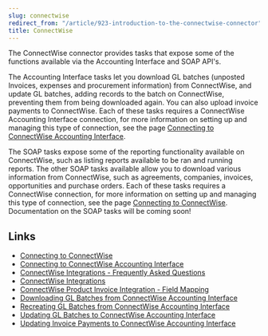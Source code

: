 ```yaml
---
slug: connectwise
redirect_from: "/article/923-introduction-to-the-connectwise-connector"
title: ConnectWise
---
```

The ConnectWise connector provides tasks that expose some of the functions available via the Accounting Interface and SOAP API's.  

The Accounting Interface tasks let you download GL batches (unposted Invoices, expenses and procurement information) from ConnectWise, and update GL batches, adding records to the batch on ConnectWise, preventing them from being downloaded again. You can also upload invoice payments to ConnectWise. Each of these tasks requires a ConnectWise Accounting Interface connection, for more information on setting up and managing this type of connection, see the page [Connecting to ConnectWise Accounting Interface](connecting-to-connectwise-accounting-interface).  

The SOAP tasks expose some of the reporting functionality available on ConnectWise, such as listing reports available to be ran and running reports. The other SOAP tasks available allow you to download various information from ConnectWise, such as agreements, companies, invoices, opportunities and purchase orders. Each of these tasks requires a ConnectWise connection, for more information on setting up and managing this type of connection, see the page [Connecting to ConnectWise](connecting-to-connectwise). Documentation on the SOAP tasks will be coming soon!

## Links
- [Connecting to ConnectWise](connecting-to-connectwise)
- [Connecting to ConnectWise Accounting Interface](connecting-to-connectwise-accounting-interface)
- [ConnectWise Integrations - Frequently Asked Questions](connectwise-integrations-frequently-asked-questions)
- [ConnectWise Integrations](connectwise-integrations)
- [ConnectWise Product Invoice Integration - Field Mapping](connectwise-product-invoice-integration-field-mapping)
- [Downloading GL Batches from ConnectWise Accounting Interface](downloading-gl-batches-from-connectwise-accounting-interface)
- [Recreating GL Batches from ConnectWise Accounting Interface](recreating-gl-batches-from-connectwise-accounting-interface)
- [Updating GL Batches to ConnectWise Accounting Interface](updating-gl-batches-to-connectwise-accounting-interface)
- [Updating Invoice Payments to ConnectWise Accounting Interface](updating-invoice-payments-to-connectwise-accounting-interface)